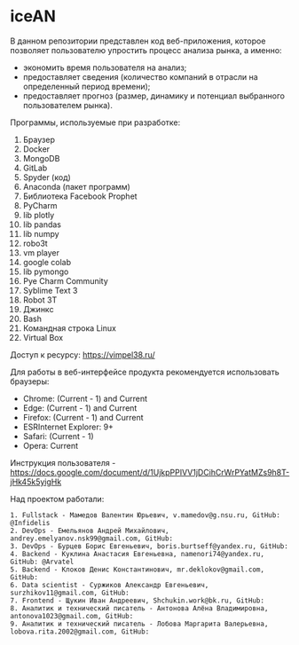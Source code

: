 # iceAN

В данном репозитории представлен код веб-приложения, которое позволяет пользователю упростить процесс анализа рынка, а именно:  
- экономить время пользователя на анализ;
- предоставляет сведения (количество компаний в отрасли на определенный период времени);
- предоставляет прогноз (размер, динамику и потенциал выбранного пользователем рынка).

Программы, используемые при разработке:
1. Браузер
2. Docker
3. MongoDB
4. GitLab
5. Spyder (код)
6. Anaconda (пакет программ)
7. Библиотека Facebook Prophet
8. PyCharm 
9. lib plotly
10. lib pandas
11. lib numpy
12. robo3t
13. vm player
14. google colab
15. lib pymongo
16. Pye Charm Community
17. Syblime Text 3
18. Robot 3T
19. Джинкс 
20. Bash
21. Командная строка Linux
22. Virtual Box

Доступ к ресурсу:
https://vimpel38.ru/

Для работы в веб-интерфейсе продукта рекомендуется использовать браузеры:
- Chrome: (Current - 1) and Current
- Edge: (Current - 1) and Current
- Firefox: (Current - 1) and Current
- ESRInternet Explorer: 9+
- Safari: (Current - 1) 
- Opera: Current

Инструкция пользователя - https://docs.google.com/document/d/1UjkpPPIVV1jDCihCrWrPYatMZs9h8T-jHk45k5yigHk 

Над проектом работали:

    1. Fullstack - Мамедов Валентин Юрьевич, v.mamedov@g.nsu.ru, GitHub: @Infidelis
    2. DevOps - Емельянов Андрей Михайлович, andrey.emelyanov.nsk99@gmail.com, GitHub:
    3. DevOps - Бурцев Борис Евгеньевич, boris.burtseff@yandex.ru, GitHub:
    4. Backend - Куклина Анастасия Евгеньевна, namenori74@yandex.ru, GitHub: @Arvatel
    5. Backend - Клоков Денис Константинович, mr.deklokov@gmail.com, GitHub:
    6. Data scientist - Суржиков Александр Евгеньевич, surzhikov11@gmail.com, GitHub:
    7. Frontend - Щукин Иван Андреевич, Shchukin.work@bk.ru, GitHub: 
    8. Аналитик и технический писатель - Антонова Алёна Владимировна, antonova1023@gmail.com, GitHub: 
    9. Аналитик и технический писатель - Лобова Маргарита Валерьевна, lobova.rita.2002@gmail.com, GitHub:
